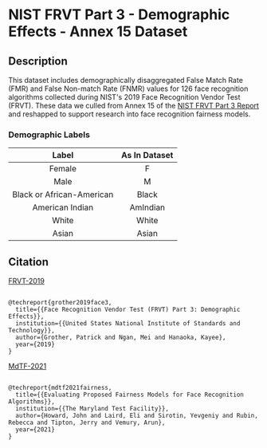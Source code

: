 # NIST FRVT Part 3 - Demographic Effects - Annex 15 Dataset

## Description

This dataset includes demographically disaggregated False Match Rate (FMR) and False Non-match Rate (FNMR) values for 126 face recognition algorithms collected during NIST's 2019 Face Recognition Vendor Test (FRVT).  These data we culled from Annex 15 of the [NIST FRVT Part 3 Report](https://pages.nist.gov/frvt/reports/demographics/annexes/annex_15.pdf) and reshapped to support research into face recognition fairness models.

### Demographic Labels
|Label|As In Dataset|
|:---:|:---:|
|Female|F|
|Male|M|
|Black or African-American|Black|
|American Indian|AmIndian|
|White|White|
|Asian|Asian|

## Citation

[FRVT-2019](https://pages.nist.gov/frvt/reports/demographics/annexes/annex_15.pdf)

```

@techreport{grother2019face3,
  title={{Face Recognition Vendor Test (FRVT) Part 3: Demographic Effects}},
  institution={{United States National Institute of Standards and Technology}},
  author={Grother, Patrick and Ngan, Mei and Hanaoka, Kayee},
  year={2019}
}
```

[MdTF-2021](https://mdtf.org/)

```

@techreport{mdtf2021fairness,
  title={{Evaluating Proposed Fairness Models for Face Recognition Algorithms}},
  institution={{The Maryland Test Facility}},
  author={Howard, John and Laird, Eli and Sirotin, Yevgeniy and Rubin, Rebecca and Tipton, Jerry and Vemury, Arun},
  year={2021}
}
```
